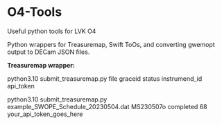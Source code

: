 # O4-Tools
Useful python tools for LVK O4 

Python wrappers for Treasuremap, Swift ToOs, and converting gwemopt output to DECam JSON files.

**Treasuremap wrapper:**

python3.10 submit_treasuremap.py file graceid status instrumend_id api_token

python3.10 submit_treasuremap.py example_SWOPE_Schedule_20230504.dat MS230507o completed 68 your_api_token_goes_here
